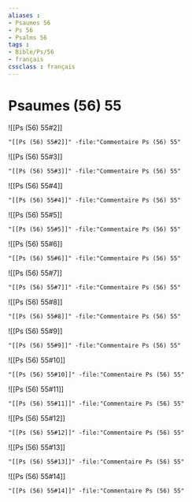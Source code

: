 ```yaml
---
aliases : 
- Psaumes 56
- Ps 56
- Psalms 56
tags : 
- Bible/Ps/56
- français
cssclass : français
---
```


# Psaumes (56) 55

![[Ps (56) 55#2]]

```query
"[[Ps (56) 55#2]]" -file:"Commentaire Ps (56) 55"
```

![[Ps (56) 55#3]]

```query
"[[Ps (56) 55#3]]" -file:"Commentaire Ps (56) 55"
```

![[Ps (56) 55#4]]

```query
"[[Ps (56) 55#4]]" -file:"Commentaire Ps (56) 55"
```

![[Ps (56) 55#5]]

```query
"[[Ps (56) 55#5]]" -file:"Commentaire Ps (56) 55"
```

![[Ps (56) 55#6]]

```query
"[[Ps (56) 55#6]]" -file:"Commentaire Ps (56) 55"
```

![[Ps (56) 55#7]]

```query
"[[Ps (56) 55#7]]" -file:"Commentaire Ps (56) 55"
```

![[Ps (56) 55#8]]

```query
"[[Ps (56) 55#8]]" -file:"Commentaire Ps (56) 55"
```

![[Ps (56) 55#9]]

```query
"[[Ps (56) 55#9]]" -file:"Commentaire Ps (56) 55"
```

![[Ps (56) 55#10]]

```query
"[[Ps (56) 55#10]]" -file:"Commentaire Ps (56) 55"
```

![[Ps (56) 55#11]]

```query
"[[Ps (56) 55#11]]" -file:"Commentaire Ps (56) 55"
```

![[Ps (56) 55#12]]

```query
"[[Ps (56) 55#12]]" -file:"Commentaire Ps (56) 55"
```

![[Ps (56) 55#13]]

```query
"[[Ps (56) 55#13]]" -file:"Commentaire Ps (56) 55"
```

![[Ps (56) 55#14]]

```query
"[[Ps (56) 55#14]]" -file:"Commentaire Ps (56) 55"
```

